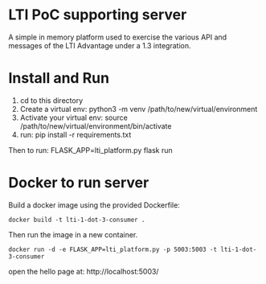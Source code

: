 # LTI PoC supporting server

A simple in memory platform used to exercise the various API and messages of the LTI Advantage
under a 1.3 integration.

# Install and Run

1. cd to this directory
1. Create a virtual env: python3 -m venv /path/to/new/virtual/environment
2. Activate your virtual env: source /path/to/new/virtual/environment/bin/activate 
3. run: pip install -r requirements.txt

Then to run: FLASK_APP=lti_platform.py flask run

# Docker to run server

Build a docker image using the provided Dockerfile:

    docker build -t lti-1-dot-3-consumer .

Then run the image in a new container. 

    docker run -d -e FLASK_APP=lti_platform.py -p 5003:5003 -t lti-1-dot-3-consumer 

open the hello page at: http://localhost:5003/





